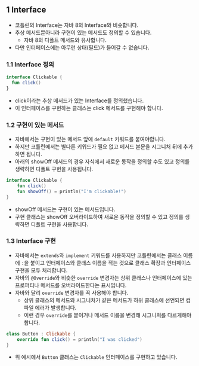 ## 1 Interface

- 코틀린의 Interface는 자바 8의 Interface와 비슷합니다.
- 추상 메서드뿐아니라 구현이 있는 메서드도 정의할 수 있습니다.
	- 자바 8의 디폴트 메서드와 유사합니다.
- 다만 인터페이스에는 아무런 상태(필드)가 들어갈 수 없습니다.

### 1.1 Interface 정의

```kotlin
interface Clickable {
  fun click()
}
```

- click이라는 추상 메서드가 있는 Interface를 정의했습니다.
- 이 인터페이스를 구현하는 클래스는 click 메서드를 구현해야 합니다.

### 1.2 구현이 있는 메서드

- 자바에서는 구현이 있는 메서드 앞에 `default` 키워드를 붙여야합니다.
- 하지만 코틀린에서는 별다른 키워드가 필요 없고 메서드 본문을 시그니처 뒤에 추가하면 됩니다.
- 아래의 showOff 메서드의 경우 자식에서 새로운 동작을 정의할 수도 있고 정의를 생략하면 디폴트 구현을 사용됩니다.

```kotlin
interface Clickable {
    fun click()
    fun showOff() = println("I'm clickable!")
}
```

- showOff 메서드는 구현이 있는 메서드입니다.
- 구현 클래스는 showOff 오버라이드하여 새로운 동작을 정의할 수 있고 정의를 생략하면 디폴트 구현을 사용합니다.

### 1.3 Interface 구현

- 자바에서는 `extends`와 `implement` 키워드를 사용하지만 코틀린에서는 클래스 이름에 `:`을 붙이고 인터페이스와 클래스 이름을 적는 것으로 클래스 확장과 인터페이스 구현을 모두 처리합니다.
- 자바의 `@Override`와 비슷한 `override` 변경자는 상위 클래스나 인터페이스에 있는 프로퍼티나 메서드를 오버라이드한다는 표시입니다.
- 자바와 달리 `override` 변경자를 꼭 사용해야 합니다.
	- 상위 클래스의 메서드와 시그니처가 같은 메서드가 하위 클래스에 선언되면 컴파일 에러가 발생합니다.
	- 이런 경우 `override`를 붙이거나 메서드 이름을 변경해 시그니처를 다르게해야 합니다.

```kotlin
class Button : Clickable {
    override fun click() = println("I was clicked")
}
```

- 위 예시에서 `Button` 클래스는 `Clickable` 인터페이스를 구현하고 있습니다.

